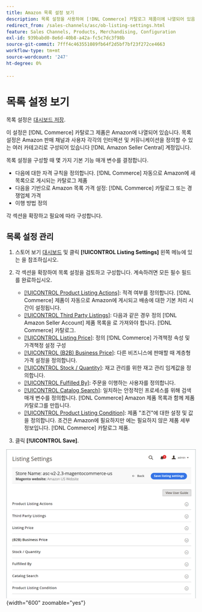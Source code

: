 ```yaml
---
title: Amazon 목록 설정 보기
description: 목록 설정을 사용하여 [!DNL Commerce] 카탈로그 제품이에 나열되어 있음 [!DNL Amazon Marketplace].
redirect_from: /sales-channels/asc/ob-listing-settings.html
feature: Sales Channels, Products, Merchandising, Configuration
exl-id: 939babd0-8e6d-40b8-a42a-fc5c7dc3f98b
source-git-commit: 7fff4c463551089fb64f2d5bf7bf23f272ce4663
workflow-type: tm+mt
source-wordcount: '247'
ht-degree: 0%

---
```


# 목록 설정 보기

목록 설정은 [대시보드 저장](./amazon-store-dashboard.md).

이 설정은 [!DNL Commerce] 카탈로그 제품은 Amazon에 나열되어 있습니다. 목록 설정은 Amazon 판매 채널과 사용자 각각의 인터랙션 및 커뮤니케이션을 정의할 수 있는 여러 카테고리로 구성되어 있습니다 [!DNL Amazon Seller Central] 계정입니다.

목록 설정을 구성할 때 몇 가지 기본 기능 매개 변수를 결정합니다.

- 다음에 대한 자격 규칙을 정의합니다. [!DNL Commerce] 자동으로 Amazon에 새 목록으로 게시되는 카탈로그 제품
- 다음을 기반으로 Amazon 목록 가격 설정: [!DNL Commerce] 카탈로그 또는 경쟁업체 가격
- 이행 방법 정의

각 섹션을 확장하고 필요에 따라 구성합니다.

## 목록 설정 관리

1. 스토어 보기 [대시보드](./amazon-store-dashboard.md) 및 클릭 **[!UICONTROL Listing Settings]** 왼쪽 메뉴에 있는 을 참조하십시오.

1. 각 섹션을 확장하여 목록 설정을 검토하고 구성합니다. 계속하려면 모든 필수 필드를 완료하십시오.

   - [[!UICONTROL Product Listing Actions]](./product-listing-actions.md): 적격 여부를 정의합니다. [!DNL Commerce] 제품이 자동으로 Amazon에 게시되고 배송에 대한 기본 처리 시간이 설정됩니다.
   - [[!UICONTROL Third Party Listings]](./third-party-listing-settings.md): 다음과 같은 경우 정의 [!DNL Amazon Seller Account] 제품 목록을 로 가져와야 합니다. [!DNL Commerce] 카탈로그.
   - [[!UICONTROL Listing Price]](./listing-price.md): 정의 [!DNL Commerce] 가격책정 속성 및 가격책정 설정 구성
   - [[!UICONTROL (B2B) Business Price]](./business-pricing.md): 다른 비즈니스에 판매할 때 계층형 가격 설정을 정의합니다.
   - [[!UICONTROL Stock / Quantity]](./stock-quantity.md): 재고 관리를 위한 재고 관리 임계값을 정의합니다.
   - [[!UICONTROL Fulfilled By]](./fulfilled-by.md)\: 주문을 이행하는 사용자를 정의합니다.
   - [[!UICONTROL Catalog Search]](./catalog-search.md): 일치하는 안정적인 프로세스를 위해 검색 매개 변수를 정의합니다. [!DNL Commerce] Amazon 제품 목록과 함께 제품 카탈로그를 만듭니다.
   - [[!UICONTROL Product Listing Condition]](./product-listing-condition.md): 제품 &quot;조건&quot;에 대한 설정 및 값을 정의합니다. 조건은 Amazon에 필요하지만 에는 필요하지 않은 제품 세부 정보입니다. [!DNL Commerce] 카탈로그 제품.

1. 클릭 **[!UICONTROL Save]**.

![목록 설정](assets/amazon-listing-settings.png){width="600" zoomable="yes"}
